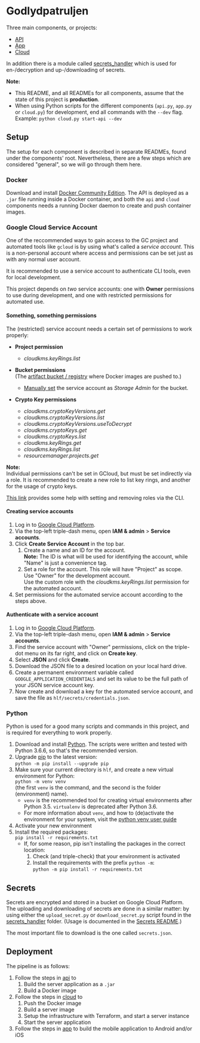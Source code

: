 # Godlydpatruljen

Three main components, or projects:

- [API](/api)
- [App](/app)
- [Cloud](/cloud)

In addition there is a module called [secrets_handler](/secrets_handler) which is used for en-/decryption and up-/downloading of secrets.

**Note:**

- This README, and all READMEs for all components, assume that the state of this project is **production**.
- When using Python scripts for the different components (`api.py`, `app.py` or `cloud.py`) for development, end all commands with the `--dev` flag.  
  Example: `python cloud.py start-api --dev`

## Setup

The setup for each component is described in separate READMEs, found under the components' root. Nevertheless, there are a few steps which are considered "general", so we will go through them here.

### Docker

Download and install [Docker Community Edition][docker-ce]. The API is deployed as a `.jar` file running inside a Docker container, and both the `api` and `cloud` components needs a running Docker daemon to create and push container images.

### Google Cloud Service Account

One of the reccommended ways to gain access to the GC project and automated tools like `gcloud` is by using what's called a _service account_. This is a non-personal account where access and permissions can be set just as with any normal user account.

It is recommended to use a service account to authenticate CLI tools, even for local development.

This project depends on _two_ service accounts: one with **Owner** permissions to use during development, and one with restricted permissions for automated use.

#### Something, something permissions

The (restricted) service account needs a certain set of permissions to work properly:

- **Project permission**
  - _cloudkms.keyRings.list_

- **Bucket permissions**  
  (The [artifact bucket / registry][docker-registry] where Docker images are pushed to.)
  - [Manually set][gcloud-set-acl] the service account as _Storage Admin_ for the bucket.

- **Crypto Key permissions**
  - _cloudkms.cryptoKeyVersions.get_
  - _cloudkms.cryptoKeyVersions.list_
  - _cloudkms.cryptoKeyVersions.useToDecrypt_
  - _cloudkms.cryptoKeys.get_
  - _cloudkms.cryptoKeys.list_
  - _cloudkms.keyRings.get_
  - _cloudkms.keyRings.list_
  - _resourcemanager.projects.get_

**Note:**  
Individual permissions can't be set in GCloud, but must be set indirectly via a role. It is recommended to create a new role to list key rings, and another for the usage of crypto keys.

[This link][gcloud-kms-iam] provides some help with setting and removing roles via the CLI.

#### Creating service accounts

1. Log in to [Google Cloud Platform][gcp].
1. Via the top-left triple-dash menu, open **IAM &amp; admin** &gt; **Service accounts**.
1. Click **Create Service Account** in the top bar.
    1. Create a name and an ID for the account.  
      **Note:** The ID is what will be used for identifying the account, while "Name" is just a convenience tag.
    1. Set a role for the account. This role will have "Project" as scope.  
      Use "Owner" for the development account.  
      Use the custom role with the _cloudkms.keyRings.list_ permission for the automated account.
1. Set permissions for the automated service account according to the steps above.

#### Authenticate with a service account

1. Log in to [Google Cloud Platform][gcp].
1. Via the top-left triple-dash menu, open **IAM &amp; admin** &gt; **Service accounts**.
1. Find the service account with "Owner" permissions, click on the triple-dot menu on its far right, and click on **Create key**.
1. Select **JSON** and click **Create**.
1. Download the JSON file to a desired location on your local hard drive.
1. Create a permanent environment variable called `GOOGLE_APPLICATION_CREDENTIALS` and set its value to be the full path of your JSON service account key.
1. Now create and download a key for the automated service account, and save the file as `hlf/secrets/credentials.json`.

### Python

Python is used for a good many scripts and commands in this project, and is required for everything to work properly.

1. Download and install [Python][python]. The scripts were written and tested with Python 3.6.6, so that's the recommended version.
1. Upgrade [pip][pip] to the latest version:  
  `python -m pip install --upgrade pip`
1. Make sure your current directory is `hlf`, and create a new virtual environment for Python:  
  `python -m venv venv`  
  (the first `venv` is the command, and the second is the folder (environment) name).
    - `venv` is the recommended tool for creating virtual environments after Python 3.5. `virtualenv` is deprecated after Python 3.6.
    - For more information about `venv`, and how to (de)activate the environment for your system, visit the [python venv user guide][venv-guide]
1. Activate your new environment
1. Install the required packages:  
  `pip install -r requirements.txt`
    - If, for some reason, pip isn't installing the packages in the correct location:
        1. Check (and triple-check) that your environment is activated
        1. Install the requirements with the prefix `python -m`:  
          `python -m pip install -r requirements.txt`

## Secrets

Secrets are encrypted and stored in a bucket on Google Cloud Platform. The uploading and downloading of secrets are done in a similar matter: by using either the `upload_secret.py` or `download_secret.py` script found in the [secrets_handler](secrets_handler) folder. (Usage is documented in the [Secrets README](/secrets_handler/README.md).)

The most important file to download is the one called `secrets.json`. 

## Deployment

The pipeline is as follows:

1. Follow the steps in [api](api) to
    1. Build the server application as a `.jar`
    1. Build a Docker image
1. Follow the steps in [cloud](cloud) to
    1. Push the Docker image
    1. Build a server image
    1. Setup the infrastructure with Terraform, and start a server instance
    1. Start the server application
1. Follow the steps in [app](app) to build the mobile application to Android and/or iOS

[docker-ce]:        https://store.docker.com/search?type=edition&offering=community
[docker-registry]:  https://cloud.google.com/container-registry/docs/access-control#granting_users_and_other_projects_access_to_a_registry
[gcp]:              https://console.cloud.google.com/
[gcloud-set-acl]:   https://cloud.google.com/storage/docs/access-control/create-manage-lists#set-an-acl
[gcloud-kms-iam]:   https://cloud.google.com/kms/docs/iam#kms-add-member-to-cryptokey-policy-cli
[pip]:              https://pypi.org/project/pip/
[python]:           https://www.python.org/downloads/
[venv-guide]:       https://docs.python.org/3/library/venv.html
